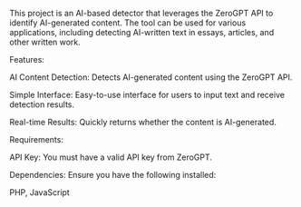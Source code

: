 This project is an AI-based detector that leverages the ZeroGPT API to identify AI-generated content. The tool can be used for various applications, including detecting AI-written text in essays, articles, and other written work.

Features:

AI Content Detection: Detects AI-generated content using the ZeroGPT API.

Simple Interface: Easy-to-use interface for users to input text and receive detection results.

Real-time Results: Quickly returns whether the content is AI-generated.

Requirements:

API Key: You must have a valid API key from ZeroGPT.

Dependencies: Ensure you have the following installed:

PHP,
JavaScript
